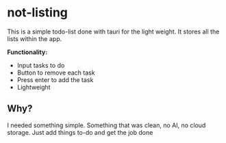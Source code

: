 # not-listing

This is a simple todo-list done with tauri for the light weight. It stores all the lists within the app.

**Functionality:**

- Input tasks to do
- Button to remove each task
- Press enter to add the task
- Lightweight

## Why?

I needed something simple. Something that was clean, no AI, no cloud storage. Just add things to-do and get the job done
